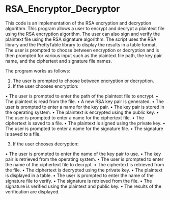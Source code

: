 # RSA_Encryptor_Decryptor

This code is an implementation of the RSA encryption and decryption algorithm. This program allows a user to encrypt and decrypt a plaintext file using the RSA encryption algorithm. The user can also sign and verify the plaintext file using the RSA signature algorithm. The script uses the RSA library and the PrettyTable library to display the results in a table format. The user is prompted to choose between encryption or decryption and is then prompted for various input such as the plaintext file path, the key pair name, and the ciphertext and signature file names.

The program works as follows:
1. The user is prompted to choose between encryption or decryption.
2. If the user chooses encryption:

  • The user is prompted to enter the path of the plaintext file to encrypt.
  • The plaintext is read from the file.
  • A new RSA key pair is generated.
  • The user is prompted to enter a name for the key pair.
  • The key pair is stored in the operating system.
  • The plaintext is encrypted using the public key.
  • The user is prompted to enter a name for the ciphertext file.
  • The ciphertext is saved to a file.
  • The plaintext is signed using the private key.
  • The user is prompted to enter a name for the signature file.
  • The signature is saved to a file.
  
3. If the user chooses decryption:

  • The user is prompted to enter the name of the key pair to use.
  • The key pair is retrieved from the operating system.
  • The user is prompted to enter the name of the ciphertext file to decrypt.
  • The ciphertext is retrieved from the file.
  • The ciphertext is decrypted using the private key.
  • The plaintext is displayed in a table.
  • The user is prompted to enter the name of the signature file to verify.
  • The signature is retrieved from the file.
  • The signature is verified using the plaintext and public key.
  • The results of the verification are displayed.
